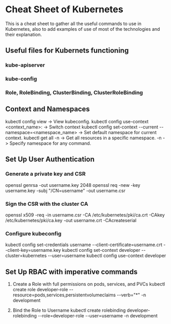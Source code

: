 # Cheat Sheet of Kubernetes
This is a cheat sheet to gather all the useful commands to use in Kubernetes, also to add examples of use of most of the technologies and their explanation.

## Useful files for Kubernets functioning

### kube-apiserver

### kube-config

### Role, RoleBinding, ClusterBinding, ClusterRoleBinding

## Context and Namespaces 

kubectl config view -> View kubeconfig.
kubectl config use-context <context_name>: -> Switch context
kubectl config set-context --current --namespace=<namespace_name> -> Set default namespace for current context.
kubectl get all -n <namespace> -> Get all resources in a specific namespace.
-n <namespace> -> Specify namespace for any command.

## Set Up User Authentication

### Generate a private key and CSR
openssl genrsa -out username.key 2048
openssl req -new -key username.key -subj "/CN=username" -out username.csr

### Sign the CSR with the cluster CA
openssl x509 -req -in username.csr -CA /etc/kubernetes/pki/ca.crt -CAkey /etc/kubernetes/pki/ca.key -out username.crt -CAcreateserial

### Configure kubeconfig
kubectl config set-credentials username --client-certificate=username.crt --client-key=username.key
kubectl config set-context developer --cluster=kubernetes --user=username
kubectl config use-context developer

## Set Up RBAC with imperative commands 
1. Create a Role with full permissions on pods, services, and PVCs
kubectl create role developer-role --resource=pods,services,persistentvolumeclaims --verb="*" -n development

2. Bind the Role to Username
kubectl create rolebinding developer-rolebinding --role=developer-role --user=username -n development
